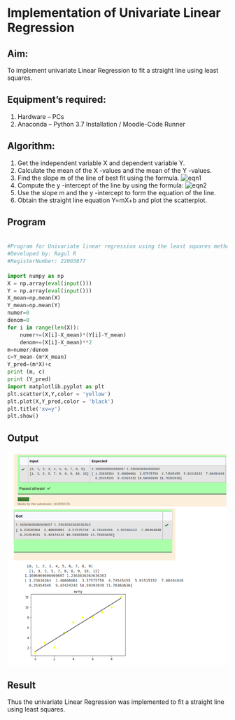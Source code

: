 # Implementation of Univariate Linear Regression
## Aim:
To implement univariate Linear Regression to fit a straight line using least squares.
## Equipment’s required:
1.	Hardware – PCs
2.	Anaconda – Python 3.7 Installation / Moodle-Code Runner
## Algorithm:
1.	Get the independent variable X and dependent variable Y.
2.	Calculate the mean of the X -values and the mean of the Y -values.
3.	Find the slope m of the line of best fit using the formula.
 ![eqn1](./eq1.jpg)
4.	Compute the y -intercept of the line by using the formula:
![eqn2](./eq2.jpg)  
5.	Use the slope m and the y -intercept to form the equation of the line.
6.	Obtain the straight line equation Y=mX+b and plot the scatterplot.
## Program
```python

#Program for Univariate linear regression using the least squares method.
#Developed by: Ragul R
#RegisterNumber: 22003877

import numpy as np
X = np.array(eval(input()))
Y = np.array(eval(input()))
X_mean=np.mean(X)
Y_mean=np.mean(Y)
numer=0
denom=0
for i in range(len(X)):
    numer+=(X[i]-X_mean)*(Y[i]-Y_mean)
    denom+=(X[i]-X_mean)**2
m=numer/denom
c=Y_mean-(m*X_mean)
Y_pred=(m*X)+c
print (m, c)
print (Y_pred)
import matplotlib.pyplot as plt
plt.scatter(X,Y,color = 'yellow')
plt.plot(X,Y_pred,color = 'black')
plt.title('xv=y')
plt.show()

```
## Output
![output](/output1.png)
## Result
Thus the univariate Linear Regression was implemented to fit a straight line using least squares.
